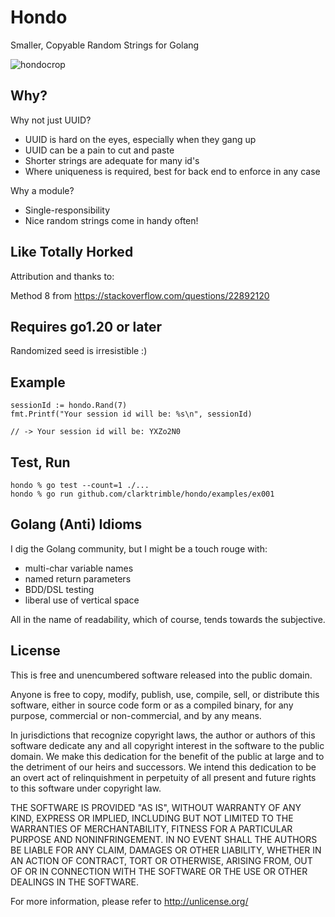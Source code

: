 
# Hondo

Smaller, Copyable Random Strings for Golang

![hondocrop](https://github.com/clarktrimble/hondo/assets/5055161/fc7517bd-7124-4c83-b36e-23863716fdf3)

## Why?

Why not just UUID?

 - UUID is hard on the eyes, especially when they gang up
 - UUID can be a pain to cut and paste
 - Shorter strings are adequate for many id's
 - Where uniqueness is required, best for back end to enforce in any case

Why a module?

 -  Single-responsibility
 -  Nice random strings come in handy often!

## Like Totally Horked

Attribution and thanks to:

Method 8 from https://stackoverflow.com/questions/22892120

## Requires go1.20 or later

Randomized seed is irresistible :)

## Example

    sessionId := hondo.Rand(7)
    fmt.Printf("Your session id will be: %s\n", sessionId)

    // -> Your session id will be: YXZo2N0

## Test, Run

    hondo % go test --count=1 ./...
    hondo % go run github.com/clarktrimble/hondo/examples/ex001

## Golang (Anti) Idioms

I dig the Golang community, but I might be a touch rouge with:

  - multi-char variable names
  - named return parameters
  - BDD/DSL testing
  - liberal use of vertical space

All in the name of readability, which of course, tends towards the subjective.

## License

This is free and unencumbered software released into the public domain.

Anyone is free to copy, modify, publish, use, compile, sell, or
distribute this software, either in source code form or as a compiled
binary, for any purpose, commercial or non-commercial, and by any
means.

In jurisdictions that recognize copyright laws, the author or authors
of this software dedicate any and all copyright interest in the
software to the public domain. We make this dedication for the benefit
of the public at large and to the detriment of our heirs and
successors. We intend this dedication to be an overt act of
relinquishment in perpetuity of all present and future rights to this
software under copyright law.

THE SOFTWARE IS PROVIDED "AS IS", WITHOUT WARRANTY OF ANY KIND,
EXPRESS OR IMPLIED, INCLUDING BUT NOT LIMITED TO THE WARRANTIES OF
MERCHANTABILITY, FITNESS FOR A PARTICULAR PURPOSE AND NONINFRINGEMENT.
IN NO EVENT SHALL THE AUTHORS BE LIABLE FOR ANY CLAIM, DAMAGES OR
OTHER LIABILITY, WHETHER IN AN ACTION OF CONTRACT, TORT OR OTHERWISE,
ARISING FROM, OUT OF OR IN CONNECTION WITH THE SOFTWARE OR THE USE OR
OTHER DEALINGS IN THE SOFTWARE.

For more information, please refer to <http://unlicense.org/>

